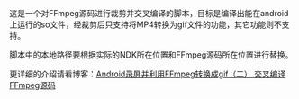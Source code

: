 这是一个对FFmpeg源码进行裁剪并交叉编译的脚本，目标是编译出能在android上运行的so文件，经裁剪后只支持将MP4转换为gif文件的功能，其它功能则不支持。

脚本中的本地路径要根据实际的NDK所在位置和FFmpeg源码所在位置进行替换。

更详细的介绍请看博客：[Android录屏并利用FFmpeg转换成gif（二） 交叉编译FFmpeg源码]()

